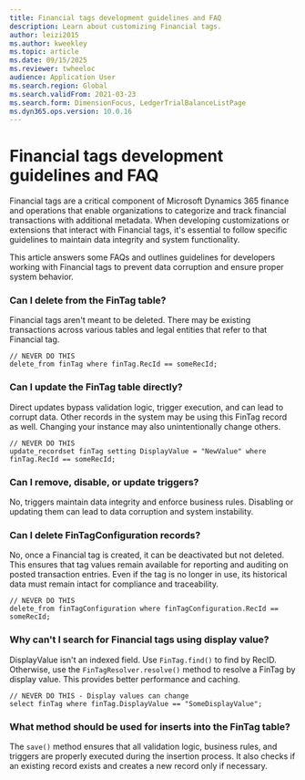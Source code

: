 ```yaml
---
title: Financial tags development guidelines and FAQ 
description: Learn about customizing Financial tags.
author: leizi2015
ms.author: kweekley
ms.topic: article
ms.date: 09/15/2025
ms.reviewer: twheeloc
audience: Application User
ms.search.region: Global
ms.search.validFrom: 2021-03-23
ms.search.form: DimensionFocus, LedgerTrialBalanceListPage
ms.dyn365.ops.version: 10.0.16
---
```



# Financial tags development guidelines and FAQ 

Financial tags are a critical component of Microsoft Dynamics 365 finance and operations that enable organizations to categorize and track financial transactions with additional metadata. When developing 
customizations or extensions that interact with Financial tags, it's essential to follow specific guidelines to maintain data integrity and system functionality.

This article answers some FAQs and outlines guidelines for developers working with Financial tags to prevent data corruption and ensure proper system behavior.

### Can I delete from the FinTag table? 
Financial tags aren't meant to be deleted. There may be existing transactions across various tables and legal entities that refer to that Financial tag.
```x++
// NEVER DO THIS
delete_from finTag where finTag.RecId == someRecId;
```

### Can I update the FinTag table directly?
Direct updates bypass validation logic, trigger execution, and can lead to corrupt data. Other records in the system may be using this FinTag record as well. Changing your instance may also unintentionally change others.
```x++
// NEVER DO THIS
update_recordset finTag setting DisplayValue = "NewValue" where finTag.RecId == someRecId;
```

### Can I remove, disable, or update triggers? 
No, triggers maintain data integrity and enforce business rules. Disabling or updating them can lead to data corruption and system instability.

### Can I delete FinTagConfiguration records?
No, once a Financial tag is created, it can be deactivated but not deleted. This ensures that tag values remain available for reporting and auditing on posted transaction entries. Even if the tag is no longer
in use, its historical data must remain intact for compliance and traceability.
```x++
// NEVER DO THIS
delete_from finTagConfiguration where finTagConfiguration.RecId == someRecId;
```

### Why can't I search for Financial tags using display value?
DisplayValue isn't an indexed field. Use `FinTag.find()` to find by RecID. Otherwise, use the `FinTagResolver.resolve()` method to resolve a FinTag by display value. This provides better performance and caching.
```x++
// NEVER DO THIS - Display values can change
select finTag where finTag.DisplayValue == "SomeDisplayValue";
```

### What method should be used for inserts into the FinTag table?
The `save()` method ensures that all validation logic, business rules, and triggers are properly executed during the insertion process. It also checks if an existing record exists and creates a new record
only if necessary.



